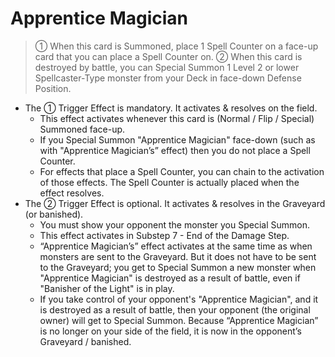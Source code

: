 # Apprentice Magician

> ① When this card is Summoned, place 1 Spell Counter on a face-up card that you can place a Spell Counter on. ② When this card is destroyed by battle, you can Special Summon 1 Level 2 or lower Spellcaster-Type monster from your Deck in face-down Defense Position.

*   The ① Trigger Effect is mandatory. It activates & resolves on the field.
    *   This effect activates whenever this card is (Normal / Flip / Special) Summoned face-up.
    *   If you Special Summon "Apprentice Magician" face-down (such as with "Apprentice Magician’s” effect) then you do not place a Spell Counter.
    *   For effects that place a Spell Counter, you can chain to the activation of those effects. The Spell Counter is actually placed when the effect resolves.
*   The ② Trigger Effect is optional. It activates & resolves in the Graveyard (or banished).
    *   You must show your opponent the monster you Special Summon.
    *   This effect activates in Substep 7 - End of the Damage Step.
    *   “Apprentice Magician’s” effect activates at the same time as when monsters are sent to the Graveyard. But it does not have to be sent to the Graveyard; you get to Special Summon a new monster when "Apprentice Magician" is destroyed as a result of battle, even if "Banisher of the Light" is in play.
    *   If you take control of your opponent's "Apprentice Magician", and it is destroyed as a result of battle, then your opponent (the original owner) will get to Special Summon. Because “Apprentice Magician” is no longer on your side of the field, it is now in the opponent’s Graveyard / banished.
